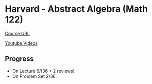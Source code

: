 # Harvard - Abstract Algebra (Math 122)

[Course URL](http://wayback.archive-it.org/3671/20150528171650/https://www.extension.harvard.edu/open-learning-initiative/abstract-algebra)

[Youtube Videos](https://www.youtube.com/playlist?list=PLelIK3uylPMGzHBuR3hLMHrYfMqWWsmx5)

## Progress

- On Lecture 6/(36 + 2 reviews)
- On Problem Set 2/36.
